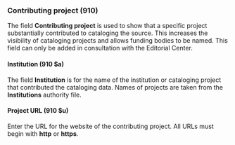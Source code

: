 ### Contributing project (910)

The field **Contributing project** is used to show that a specific project substantially contributed to cataloging the source. This increases the visibility of cataloging projects and allows funding bodies to be named. This field can only be added in consultation with the Editorial Center.

#### Institution (910 $a)

The field **Institution** is for the name of the institution or cataloging project that contributed the cataloging data. Names of projects are taken from the **Institutions** authority file.

#### Project URL (910 $u)

Enter the URL for the website of the contributing project. All URLs must begin with **http** or **https**.
